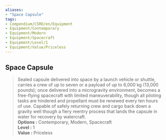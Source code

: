 ```yaml
---
aliases:
- "Space Capsule"
tags:
- Compendium/CSRD/en/Equipment
- Equipment/Contemporary
- Equipment/Modern
- Equipment/Spacecraft
- Equipment/Level/1
- Equipment/Value/Priceless
---
```


  
## Space Capsule  
  
>Sealed capsule delivered into space by a launch vehicle or shuttle, carries a crew of up to seven or a payload of up to 6,000 kg (13,000 pounds); once delivered into a microgravity environment, becomes a free-flying spacecraft with limited maneuverability, though all piloting tasks are hindered and propellant must be renewed every ten hours of use. Capable of safely returning crew and cargo back down a gravity well though a fiery reentry process that lands the capsule in water for recovery by watercraft.  
> **Options :** Contemporary, Modern, Spacecraft  
> **Level :** 1  
> **Value :** Priceless